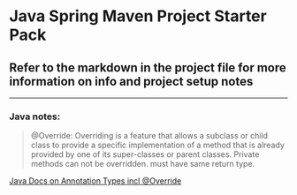 # Java Spring Maven Project Starter Pack

## Refer to the markdown in the project file for more information on info and project setup notes

---

### Java notes:

> @Override: Overriding is a feature that allows a subclass or child class to provide a specific implementation of a method that is already provided by one of its super-classes or parent classes. Private methods can not be overridden. must have same return type. 

[Java Docs on Annotation Types incl @Override](https://docs.oracle.com/javase/tutorial/java/annotations/predefined.html)


